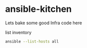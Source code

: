 # ansible-kitchen
Lets bake some good Infra code here

list inventory
```bash
ansible --list-hosts all
```

